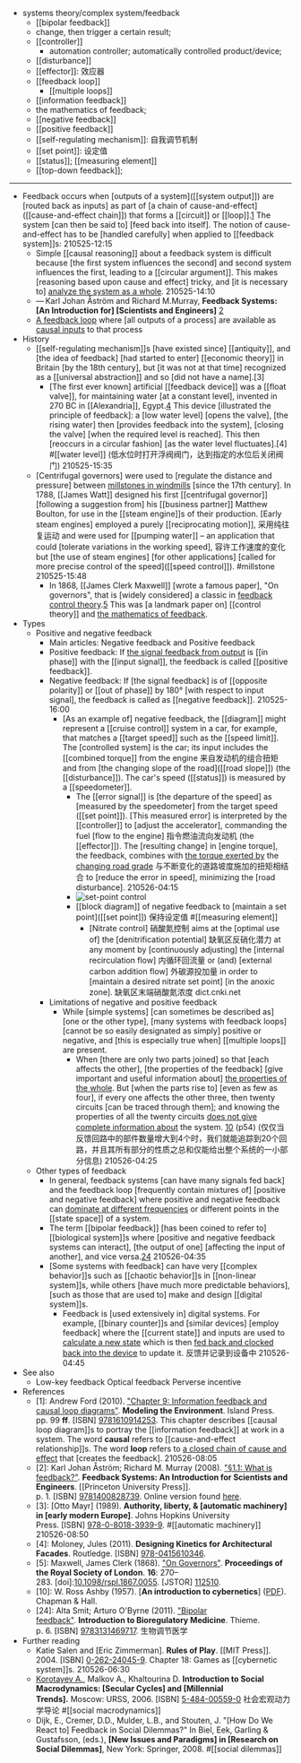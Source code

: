 - systems theory/complex system/feedback
    - [[bipolar feedback]]
    - change, then trigger a certain result;
    - [[controller]]
        - automation controller; automatically controlled product/device;
    - [[disturbance]]
    - [[effector]]: 效应器
    - [[feedback loop]]
        - [[multiple loops]]
    - [[information feedback]]
    - the mathematics of feedback;
    - [[negative feedback]]
    - [[positive feedback]]
    - [[self-regulating mechanism]]: 自我调节机制
    - [[set point]]: 设定值
    - [[status]]; [[measuring element]]
    - [[top-down feedback]]; 
- ---
- Feedback occurs when [outputs of a system]([[system output]]) are [routed back as inputs] as part of [a chain of cause-and-effect]([[cause-and-effect chain]]) that forms a [[circuit]] or [[loop]].[1](((SJzAqLqJg))) The system [can then be said to] [feed back into itself]. The notion of cause-and-effect has to be [handled carefully] when applied to [[feedback system]]s:
210525-12:15
    - Simple [[causal reasoning]] about a feedback system is difficult because [the first system influences the second] and second system influences the first, leading to a [[circular argument]]. This makes [reasoning based upon cause and effect] tricky, and [it is necessary to] [analyze the system as a whole](((2ERIl2IZu))).
210525-14:10
    - — Karl Johan Åström and Richard M.Murray, __Feedback Systems: [An Introduction for] [Scientists and Engineers]__ [2](((KWxcPfaKv)))
    - [A feedback loop](https://en.wikipedia.org/wiki/File:General_Feedback_Loop.svg) where [all outputs of a process] are available as [causal inputs](((4gT3P9V1Z))) to that process
- History
    - [[self-regulating mechanism]]s [have existed since] [[antiquity]], and [the idea of feedback] [had started to enter] [[economic theory]] in Britain [by the 18th century], but [it was not at that time] recognized as a [[universal abstraction]] and so [did not have a name].[3]
        - [The first ever known] artificial [[feedback device]] was a [[float valve]], for maintaining water [at a constant level], invented in 270 BC in [[Alexandria]], Egypt.[4](((IMY4vZkFu))) This device [illustrated the principle of feedback]: a [low water level] [opens the valve], [the rising water] then [provides feedback into the system], [closing the valve] [when the required level is reached]. This then [reoccurs in a circular fashion] [as the water level fluctuates].[4] #[[water level]]
(低水位时打开浮阀阀门，达到指定的水位后关闭阀门)
210525-15:35
    - [Centrifugal governors] were used to [regulate the distance and pressure] between [millstones in windmills]([[windmill]]) [since the 17th century]. In 1788, [[James Watt]] designed his first [[centrifugal governor]] [following a suggestion from] his [[business partner]] Matthew Boulton, for use in the [[steam engine]]s of their production. [Early steam engines] employed a purely [[reciprocating motion]], 采用纯往复运动 and were used for [[pumping water]] – an application that could [tolerate variations in the working speed], 容许工作速度的变化 but [the use of steam engines] [for other applications] [called for more precise control of the speed]([[speed control]]). #millstone
210525-15:48
        - In 1868, [[James Clerk Maxwell]] [wrote a famous paper], "On governors", that is [widely considered] a classic in [feedback control theory](((4zSdF8eLA))).[5](((bTD0ynsB5))) This was [a landmark paper on] [[control theory]] and [the mathematics of feedback](((sy9FdFatr))).
- Types
    - Positive and negative feedback
        - Main articles: Negative feedback and Positive feedback
        - Positive feedback: If [the signal feedback from output](((p49eJTP10))) is [[in phase]] with the [[input signal]], the feedback is called [[positive feedback]].
        - Negative feedback: If [the signal feedback] is of [[opposite polarity]] or [[out of phase]] by 180° [with respect to input signal], the feedback is called as [[negative feedback]].
210525-16:00
            - [As an example of] negative feedback, the [[diagram]] might represent a [[cruise control]] system in a car, for example, that matches a [[target speed]] such as the [[speed limit]]. The [controlled system] is the car; its input includes the [[combined torque]] from the engine 来自发动机的组合扭矩 and from [the changing slope of the road]([[road slope]]) (the [[disturbance]]). The car's speed ([[status]]) is measured by a [[speedometer]]. 
                - The [[error signal]] is [the departure of the speed] as [measured by the speedometer] from the target speed ([[set point]]). [This measured error] is interpreted by the [[controller]] to [adjust the accelerator], commanding the fuel [flow to the engine] 指令燃油流向发动机 (the [[effector]]). The [resulting change] in [engine torque], the feedback, combines with [the torque exerted by](((0lMFkh8z7))) the [changing road grade](((lIYxvnhKO))) 与不断变化的道路坡度施加的扭矩相结合 to [reduce the error in speed], minimizing the [road disturbance].
210526-04:15
                - ![set-point control](https://upload.wikimedia.org/wikipedia/commons/e/ee/Set-point_control.png)
                - [[block diagram]] of negative feedback to [maintain a set point]([[set point]]) 保持设定值   #[[measuring element]]
                    - [Nitrate control] 硝酸氮控制 aims at the [optimal use of] the [denitrification potential] 缺氧区反硝化潜力 at any moment by [continuously adjusting] the [internal recirculation flow] 内循环回流量 or (and) [external carbon addition flow] 外碳源投加量 in order to [maintain a desired nitrate set point] [in the anoxic zone]. 缺氧区末端硝酸氮浓度 dict.cnki.net
        - Limitations of negative and positive feedback
            - While [simple systems] [can sometimes be described as] [one or the other type], [many systems with feedback loops] [cannot be so easily designated as simply] positive or negative, and [this is especially true when] [[multiple loops]] are present.
                - When [there are only two parts joined] so that [each affects the other], [the properties of the feedback] [give important and useful information about] [the properties of the whole](((2ERIl2IZu))). But [when the parts rise to] [even as few as four], if every one affects the other three, then twenty circuits [can be traced through them]; and knowing the properties of all the twenty circuits [does not give complete information about](((pFQCI1GuU))) the system. [10](((B58Ejra_L))) (p54)
(仅仅当反馈回路中的部件数量增大到4个时，我们就能追踪到20个回路，并且其所有部分的性质之总和仅能给出整个系统的一小部分信息)
210526-04:25
    - Other types of feedback
        - In general, feedback systems [can have many signals fed back] and the feedback loop [frequently contain mixtures of] [positive and negative feedback] where positive and negative feedback can [dominate at different frequencies](((p5wb7oZ8r))) or different points in the [[state space]] of a system.
        - The term [[bipolar feedback]] [has been coined to refer to] [[biological system]]s where [positive and negative feedback systems can interact], [the output of one] [affecting the input of another], and vice versa.[24](((S0xq-LFF4)))
210526-04:35
        - [Some systems with feedback] can have very [[complex behavior]]s such as [[chaotic behavior]]s in [[non-linear system]]s, while others [have much more predictable behaviors], [such as those that are used to] make and design [[digital system]]s.
            - Feedback is [used extensively in] digital systems. For example, [[binary counter]]s and [similar devices] [employ feedback] where the [[current state]] and inputs are used to [calculate a new state](((btrA1_APN))) which is then [fed back and clocked back into the device](((2Yc5yOwb5))) to update it. 反馈并记录到设备中
210526-04:45
- See also
    - Low-key feedback
Optical feedback
Perverse incentive
- References
    - [1]: Andrew Ford (2010). ["Chapter 9: Information feedback and causal loop diagrams"](https://books.google.com/books?id=38PJahZTzC0C&pg=PA99lpg). __Modeling the Environment__. Island Press. pp. 99 __ff__. [ISBN] [9781610914253](https://en.wikipedia.org/wiki/Special:BookSources/9781610914253). This chapter describes [[causal loop diagram]]s to portray the [[information feedback]] at work in a system. The word __causal__ refers to [[cause-and-effect relationship]]s. The word __loop__ refers to [a closed chain of cause and effect](((yRdSOH2nd))) that [creates the feedback].
210526-08:05
    - [2]: Karl Johan Åström; Richard M. Murray (2008). ["§1.1: What is feedback?"](https://books.google.com/books?id=cdG9fNqTDS8C&q=%22This+makes+reasoning+based+on+cause+and+effect+tricky%22&pg=PA1). __Feedback Systems: An Introduction for Scientists and Engineers__. [[Princeton University Press]]. p. 1. [ISBN] [9781400828739](https://en.wikipedia.org/wiki/Special:BookSources/9781400828739). Online version found [here](http://authors.library.caltech.edu/25062/1/Feedback08.pdf).
    - [3]: [Otto Mayr] (1989). __Authority, liberty, & [automatic machinery] in [early modern Europe]__. Johns Hopkins University Press. [ISBN] [978-0-8018-3939-9](https://en.wikipedia.org/wiki/Special:BookSources/978-0-8018-3939-9). #[[automatic machinery]]
210526-08:50
    - [4]: Moloney, Jules (2011). __Designing Kinetics for Architectural Facades__. Routledge. [ISBN] [978-0415610346](https://en.wikipedia.org/wiki/Special:BookSources/978-0415610346).
    - [5]: Maxwell, James Clerk (1868). ["On Governors"](https://doi.org/10.1098%2Frspl.1867.0055). __Proceedings of the Royal Society of London__. **16**: 270–283. [doi]:[10.1098/rspl.1867.0055](https://doi.org/10.1098%2Frspl.1867.0055). [JSTOR] [112510](https://www.jstor.org/stable/112510).
    - [10]: W. Ross Ashby (1957). [__An introduction to cybernetics__] ([PDF](http://pcp.vub.ac.be/books/IntroCyb.pdf)). Chapman & Hall.
    - [24]: Alta Smit; Arturo O'Byrne (2011). ["Bipolar feedback"](https://books.google.com/books?id=RzXAOUnCM3oC&pg=PA6). __Introduction to Bioregulatory Medicine__. Thieme. p. 6. [ISBN] [9783131469717](https://en.wikipedia.org/wiki/Special:BookSources/9783131469717). 生物调节医学
- Further reading
    - Katie Salen and [Eric Zimmerman]. __Rules of Play__. [[MIT Press]]. 2004. [ISBN] [0-262-24045-9](https://en.wikipedia.org/wiki/Special:BookSources/0-262-24045-9). Chapter 18: Games as [[cybernetic system]]s.
210526-06:30
    - [Korotayev A.](https://www.academia.edu/22215616/Introduction_to_Social_Macrodynamics_Secular_Cycles_and_Millennial_Trends), Malkov A., Khaltourina D. __Introduction to Social Macrodynamics: [Secular Cycles] and [Millennial Trends].__ Moscow: URSS, 2006. [ISBN] [5-484-00559-0](https://en.wikipedia.org/wiki/Special:BookSources/5-484-00559-0) 社会宏观动力学导论 #[[social macrodynamics]]
    - Dijk, E., Cremer, D.D., Mulder, L.B., and Stouten, J. "[How Do We React to] Feedback in Social Dilemmas?" In Biel, Eek, Garling & Gustafsson, (eds.), __[New Issues and Paradigms] in [Research on Social Dilemmas]__, New York: Springer, 2008. #[[social dilemmas]]
